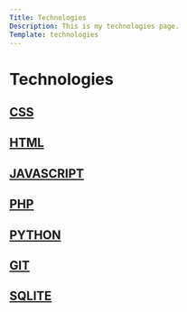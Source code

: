 ```yaml
---
Title: Technologies
Description: This is my technologies page.
Template: technologies
---
```


# Technologies

<div class="box css">
<h2><a href="%base_url%?technology/css">CSS</a></h2>
</div>

<div class="box html">
<h2><a href="%base_url%?technology/html">HTML</a></h2>
</div>

<div class="box js">
<h2><a href="%base_url%?technology/javascript">JAVASCRIPT</a></h2>
</div>

<div class="box php">
<h2><a href="%base_url%?technology/php">PHP</a></h2>
</div>

<div class="box python">
<h2><a href="%base_url%?technology/python">PYTHON</a></h2>
</div>

<div class="box git">
<h2><a href="%base_url%?technology/git">GIT</a></h2>
</div>

<div class="box sqlite">
<h2><a href="%base_url%?technology/sqlite">SQLITE</a></h2>
</div>
